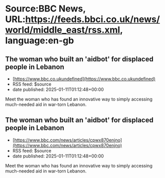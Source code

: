 # Source:BBC News, URL:https://feeds.bbci.co.uk/news/world/middle_east/rss.xml, language:en-gb

## The woman who built an 'aidbot' for displaced people in Lebanon
 - [https://www.bbc.co.ukundefined](https://www.bbc.co.ukundefined)
 - RSS feed: $source
 - date published: 2025-01-11T01:12:48+00:00

Meet the woman who has found an innovative way to simply accessing much-needed aid in war-torn Lebanon.

## The woman who built an 'aidbot' for displaced people in Lebanon
 - [https://www.bbc.com/news/articles/cpwx870enjno](https://www.bbc.com/news/articles/cpwx870enjno)
 - RSS feed: $source
 - date published: 2025-01-11T01:12:48+00:00

Meet the woman who has found an innovative way to simply accessing much-needed aid in war-torn Lebanon.

